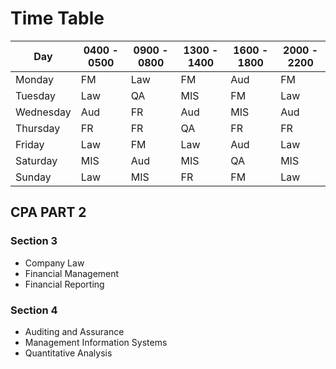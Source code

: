 # Time Table

| Day           |  0400 - 0500  |  0900 - 0800  |  1300 - 1400  |  1600 - 1800  | 2000 - 2200   |
| ------------- | ------------- | ------------- | ------------- | ------------- | ------------- |
|        Monday |            FM |           Law |            FM |           Aud |            FM |
|       Tuesday |           Law |            QA |           MIS |            FM |           Law |
|     Wednesday |           Aud |            FR |           Aud |           MIS |           Aud |
|      Thursday |            FR |            FR |            QA |            FR |            FR |
|        Friday |           Law |            FM |           Law |           Aud |           Law |
|      Saturday |           MIS |           Aud |           MIS |            QA |           MIS |
|        Sunday |           Law |           MIS |            FR |            FM |           Law |


## CPA PART 2
### Section 3

* Company Law
* Financial Management
* Financial Reporting

### Section 4

* Auditing and Assurance
* Management Information Systems
* Quantitative Analysis